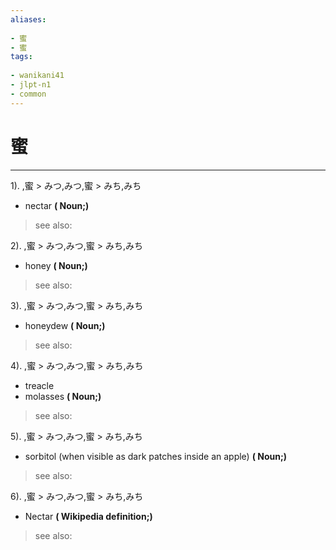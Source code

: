 ```yaml
---
aliases:
    
- 蜜
- 蜜
tags:
    
- wanikani41
- jlpt-n1
- common
---
```


# 蜜
---
1).
,蜜 > みつ,みつ,蜜 > みち,みち

- nectar
**( Noun;)**
> see also: 
            
2).
,蜜 > みつ,みつ,蜜 > みち,みち

- honey
**( Noun;)**
> see also: 
            
3).
,蜜 > みつ,みつ,蜜 > みち,みち

- honeydew
**( Noun;)**
> see also: 
            
4).
,蜜 > みつ,みつ,蜜 > みち,みち

- treacle
- molasses
**( Noun;)**
> see also: 
            
5).
,蜜 > みつ,みつ,蜜 > みち,みち

- sorbitol (when visible as dark patches inside an apple)
**( Noun;)**
> see also: 
            
6).
,蜜 > みつ,みつ,蜜 > みち,みち

- Nectar
**( Wikipedia definition;)**
> see also: 
            
